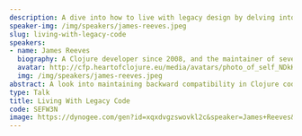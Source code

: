 ```yaml
---
description: A dive into how to live with legacy design by delving into of the oldest Clojure codebases the speaker maintains. This talk will cover the mechanisms Clojure has for managing backward compatibility, and how to make the best of a bad situation when mistakes are (inevitably) made.
speaker-img: /img/speakers/james-reeves.jpeg
slug: living-with-legacy-code
speakers:
- name: James Reeves
  biography: A Clojure developer since 2008, and the maintainer of several prominent libraries such as Ring, Hiccup and Integrant. James currently works as a freelance contractor just outside of London.
  avatar: http://cfp.heartofclojure.eu/media/avatars/photo_of_self_NDkKuUU.jpeg
  img: /img/speakers/james-reeves.jpeg
abstract: A look into maintaining backward compatibility in Clojure codebases.
type: Talk
title: Living With Legacy Code
code: SEFW3N
image: https://dynogee.com/gen?id=xqxdvgzswovkl2c&speaker=James+Reeves&title=Living+With+Legacy+Code&type=Talk&img=https%3A//2024.heartofclojure.eu/img/speakers/james-reeves.jpeg%3Fv%3D1725345459057
---
```

